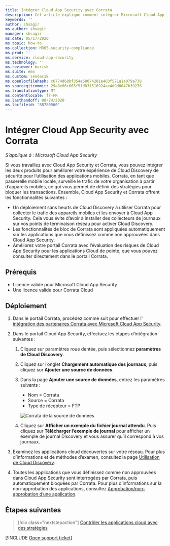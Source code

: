```yaml
---
title: Intégrer Cloud App Security avec Corrata
description: Cet article explique comment intégrer Microsoft Cloud App Security avec Corrata pour une Cloud Discovery transparente et un bloc automatisé d’applications non approuvées.
keywords: ''
author: shsagir
ms.author: shsagir
manager: shsagir
ms.date: 05/17/2020
ms.topic: how-to
ms.collection: M365-security-compliance
ms.prod: ''
ms.service: cloud-app-security
ms.technology: ''
ms.reviewer: borisk
ms.suite: ems
ms.custom: seodec18
ms.openlocfilehash: c6774d68bf354e58074281e403f571a1a079a738
ms.sourcegitcommit: 29a8e66c665f51d831516924ae4d9d8047b39276
ms.translationtype: MT
ms.contentlocale: fr-FR
ms.lasthandoff: 08/24/2020
ms.locfileid: "88780560"
---
```

# <a name="integrate-cloud-app-security-with-corrata"></a>Intégrer Cloud App Security avec Corrata

*S’applique à : Microsoft Cloud App Security*

Si vous travaillez avec Cloud App Security et Corrata, vous pouvez intégrer les deux produits pour améliorer votre expérience de Cloud Discovery de sécurité pour l’utilisation des applications mobiles. Corrata, en tant que passerelle mobile locale, surveille le trafic de votre organisation à partir d’appareils mobiles, ce qui vous permet de définir des stratégies pour bloquer les transactions. Ensemble, Cloud App Security et Corrata offrent les fonctionnalités suivantes :

- Un déploiement sans heurts de Cloud Discovery à utiliser Corrata pour collecter le trafic des appareils mobiles et les envoyer à Cloud App Security. Cela vous évite d’avoir à installer des collecteurs de journaux sur vos points de terminaison réseau pour activer Cloud Discovery.
- Les fonctionnalités de bloc de Corrata sont appliquées automatiquement sur les applications que vous définissez comme non approuvées dans Cloud App Security.
- Améliorez votre portail Corrata avec l’évaluation des risques de Cloud App Security pour les applications Cloud de pointe, que vous pouvez consulter directement dans le portail Corrata.

## <a name="prerequisites"></a>Prérequis

- Licence valide pour Microsoft Cloud App Security
- Une licence valide pour Corrata Cloud

## <a name="deployment"></a>Déploiement

1. Dans le portail Corrata, procédez comme suit pour effectuer l' [intégration des partenaires Corrata avec Microsoft Cloud App Security](https://corrata.com/microsoft-mcas-onboarding).
2. Dans le portail Cloud App Security, effectuez les étapes d’intégration suivantes :
    1. Cliquez sur paramètres roue dentée, puis sélectionnez **paramètres de Cloud Discovery**.
    2. Cliquez sur l’onglet **Chargement automatique des journaux**, puis cliquez sur **Ajouter une source de données**.
    3. Dans la page **Ajouter une source de données**, entrez les paramètres suivants :

        - Nom = Corrata
        - Source = Corrata
        - Type de récepteur = FTP

        ![Corrata de la source de données](media/data-source-corrata.png)

    4. Cliquez sur **Afficher un exemple du fichier journal attendu**. Puis cliquez sur **Télécharger l’exemple de journal** pour afficher un exemple de journal Discovery et vous assurer qu’il correspond à vos journaux.

3. Examinez les applications cloud découvertes sur votre réseau. Pour plus d’informations et de méthodes d’examen, consultez la page [Utilisation de Cloud Discovery](working-with-cloud-discovery-data.md).

4. Toutes les applications que vous définissez comme non approuvées dans Cloud App Security sont interrogées par Corrata, puis automatiquement bloquées par Corrata. Pour plus d’informations sur la non-approbation des applications, consultez [Approbation/non-approbation d’une application](governance-discovery.md#BKMK_SanctionApp).

## <a name="next-steps"></a>Étapes suivantes

> [!div class="nextstepaction"]
> [Contrôler les applications cloud avec des stratégies](control-cloud-apps-with-policies.md)

[!INCLUDE [Open support ticket](includes/support.md)]
